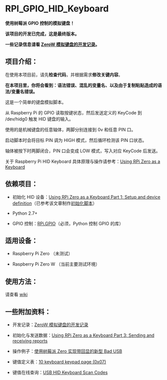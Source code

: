 # RPI\_GPIO\_HID\_Keyboard
**使用树莓派 GPIO 控制的模拟键盘！**

**该项目的开发已完成，这是最终版本。**

**一些记录信息请看 [ZeroW 模拟键盘的开发记录](https://Sucaretto.github.io/2019/01/ZeroW-%E6%A8%A1%E6%8B%9F%E9%94%AE%E7%9B%98%E7%9A%84%E5%BC%80%E5%8F%91%E8%AE%B0%E5%BD%95/)。**

## 项目介绍：

在使用本项目前，请先**检查代码**，并根据需求**修改关键内容**。

**在本项目里，你将会看到：语法错误、混乱的变量名、以及由于复制粘贴造成的语法/变量名错误。**

这是一个简单的键盘模拟脚本。

从 Raspberry Pi 的 GPIO 读取按键状态，然后发送定义的 KeyCode 到 /dev/hidg0 触发 HID 键盘的输入。

使用的是机械键盘的任意轴体，两脚分别连接到 0v 和任意 PIN 口。

启动脚本时会将目标 PIN 调为 HIGH 模式，然后循环检测该 PIN 口状态。

轴体被按下时两脚闭合，PIN 口会变成 LOW 模式，写入对应 KeyCode 后发送。

关于 Raspberry Pi HID Keyboard 具体原理与操作请参考：[Using RPi Zero as a Keyboard](https://www.rmedgar.com/blog/using-rpi-zero-as-keyboard-setup-and-device-definition)


## 依赖项目：

+ 初始化 HID 设备：[Using RPi Zero as a Keyboard Part 1: Setup and device definition](https://www.rmedgar.com/blog/using-rpi-zero-as-keyboard-setup-and-device-definition)（已参考该文章制作[初始化脚本](https://github.com/Sucaretto/RPI_GPIO_HID_Keyboard/blob/master/Setup/USB_Setup.sh)）

+ Python 2.7+

+ GPIO 控制：[RPi.GPIO](https://pypi.org/project/RPi.GPIO/)（必须，Python 控制 GPIO 的库）


## 适用设备：

+ Raspberry Pi Zero （未测试）

+ Raspberry Pi Zero W （当前主要测试环境）

## 使用方法：
请查看 [wiki](https://github.com/Sucaretto/RPI_GPIO_HID_Keyboard/wiki)

## 一些附加资料：
+ 开发记录：[ZeroW 模拟键盘的开发记录](https://Sucaretto.github.io/2019/01/ZeroW-%E6%A8%A1%E6%8B%9F%E9%94%AE%E7%9B%98%E7%9A%84%E5%BC%80%E5%8F%91%E8%AE%B0%E5%BD%95/)

+ 初始化与发送数据：[Using RPi Zero as a Keyboard Part 3: Sending and receiving reports](https://www.rmedgar.com/blog/using-rpi-zero-as-keyboard-send-reports)

+ 操作例子：[使用树莓派 Zero 实现带回显的新型 Bad USB](http://shumeipai.nxez.com/2018/06/26/using-raspberry-pi-zero-to-implement-new-bad-usb-with-echo.html)

+ 键值定义表：[10 keyboard keypad page (0x07)](http://d1.amobbs.com/bbs_upload782111/files_47/ourdev_692986N5FAHU.pdf)

+ 键值在线查询：[USB HID Keyboard Scan Codes](https://serverhelfer.de/usb-hid-keyboard-scan-codes/)

